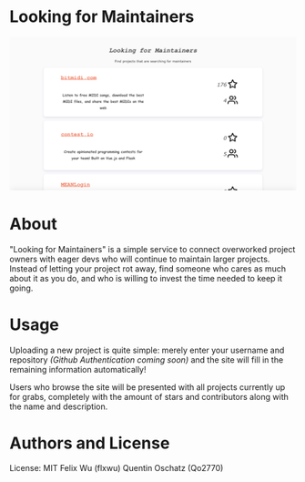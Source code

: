 Looking for Maintainers
=======================

![picture alt](LookingForMaintainers.png "")

# About #

"Looking for Maintainers" is a simple service to connect overworked project owners with eager devs who will continue to maintain larger projects. Instead of letting your project rot away, find someone who cares as much about it as you do, and who is willing to invest the time needed to keep it going.

# Usage #

Uploading a new project is quite simple: merely enter your username and repository _(Github Authentication coming soon)_ and the site will fill in the remaining information automatically!

Users who browse the site will be presented with all projects currently up for grabs, completely with the amount of stars and contributors along with the name and description.

# Authors and License #

License: MIT
Felix Wu (flxwu)
Quentin Oschatz (Qo2770)
